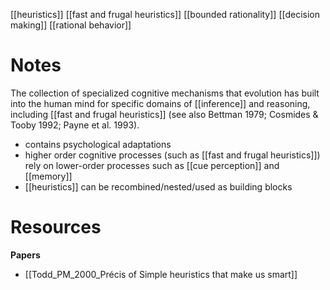 [[heuristics]]
[[fast and frugal heuristics]]
[[bounded rationality]]
[[decision making]]
[[rational behavior]]

# Notes
The collection of specialized cognitive mechanisms that evolution has built into the human mind for specific domains of [[inference]] and reasoning, including [[fast and frugal heuristics]] (see also Bettman 1979; Cosmides & Tooby 1992; Payne et al. 1993).

- contains psychological adaptations
- higher order cognitive processes (such as [[fast and frugal heuristics]]) rely on lower-order processes such as [[cue perception]] and [[memory]]
- [[heuristics]] can be recombined/nested/used as building blocks
# Resources
**Papers**
- [[Todd_PM_2000_Précis of Simple heuristics that make us smart]]